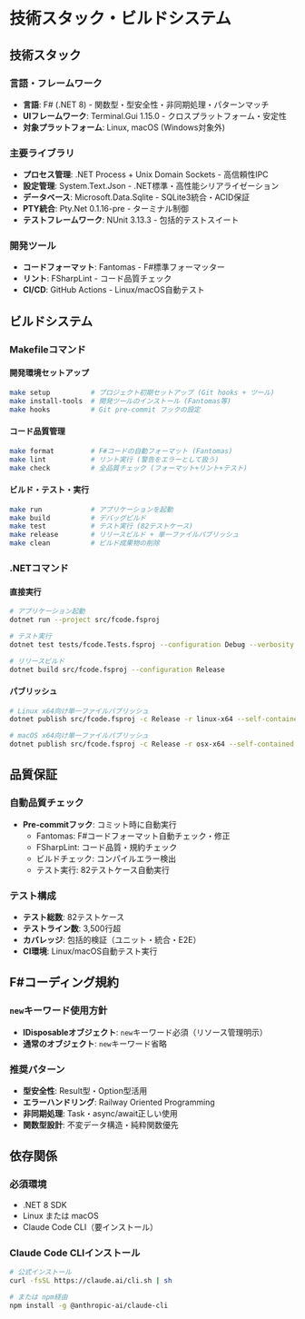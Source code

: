 # 技術スタック・ビルドシステム

## 技術スタック

### 言語・フレームワーク
- **言語**: F# (.NET 8) - 関数型・型安全性・非同期処理・パターンマッチ
- **UIフレームワーク**: Terminal.Gui 1.15.0 - クロスプラットフォーム・安定性
- **対象プラットフォーム**: Linux, macOS (Windows対象外)

### 主要ライブラリ
- **プロセス管理**: .NET Process + Unix Domain Sockets - 高信頼性IPC
- **設定管理**: System.Text.Json - .NET標準・高性能シリアライゼーション
- **データベース**: Microsoft.Data.Sqlite - SQLite3統合・ACID保証
- **PTY統合**: Pty.Net 0.1.16-pre - ターミナル制御
- **テストフレームワーク**: NUnit 3.13.3 - 包括的テストスイート

### 開発ツール
- **コードフォーマット**: Fantomas - F#標準フォーマッター
- **リント**: FSharpLint - コード品質チェック
- **CI/CD**: GitHub Actions - Linux/macOS自動テスト

## ビルドシステム

### Makefileコマンド

#### 開発環境セットアップ
```bash
make setup          # プロジェクト初期セットアップ (Git hooks + ツール)
make install-tools  # 開発ツールのインストール (Fantomas等)
make hooks          # Git pre-commit フックの設定
```

#### コード品質管理
```bash
make format         # F#コードの自動フォーマット (Fantomas)
make lint           # リント実行 (警告をエラーとして扱う)
make check          # 全品質チェック (フォーマット+リント+テスト)
```

#### ビルド・テスト・実行
```bash
make run            # アプリケーションを起動
make build          # デバッグビルド
make test           # テスト実行 (82テストケース)
make release        # リリースビルド + 単一ファイルパブリッシュ
make clean          # ビルド成果物の削除
```

### .NETコマンド

#### 直接実行
```bash
# アプリケーション起動
dotnet run --project src/fcode.fsproj

# テスト実行
dotnet test tests/fcode.Tests.fsproj --configuration Debug --verbosity normal

# リリースビルド
dotnet build src/fcode.fsproj --configuration Release
```

#### パブリッシュ
```bash
# Linux x64向け単一ファイルパブリッシュ
dotnet publish src/fcode.fsproj -c Release -r linux-x64 --self-contained true -p:PublishSingleFile=true -o publish/linux-x64

# macOS x64向け単一ファイルパブリッシュ
dotnet publish src/fcode.fsproj -c Release -r osx-x64 --self-contained true -p:PublishSingleFile=true -o publish/osx-x64
```

## 品質保証

### 自動品質チェック
- **Pre-commitフック**: コミット時に自動実行
  - Fantomas: F#コードフォーマット自動チェック・修正
  - FSharpLint: コード品質・規約チェック
  - ビルドチェック: コンパイルエラー検出
  - テスト実行: 82テストケース自動実行

### テスト構成
- **テスト総数**: 82テストケース
- **テストライン数**: 3,500行超
- **カバレッジ**: 包括的検証（ユニット・統合・E2E）
- **CI環境**: Linux/macOS自動テスト実行

## F#コーディング規約

### `new`キーワード使用方針
- **IDisposableオブジェクト**: `new`キーワード必須（リソース管理明示）
- **通常のオブジェクト**: `new`キーワード省略

### 推奨パターン
- **型安全性**: Result型・Option型活用
- **エラーハンドリング**: Railway Oriented Programming
- **非同期処理**: Task・async/await正しい使用
- **関数型設計**: 不変データ構造・純粋関数優先

## 依存関係

### 必須環境
- .NET 8 SDK
- Linux または macOS
- Claude Code CLI（要インストール）

### Claude Code CLIインストール
```bash
# 公式インストール
curl -fsSL https://claude.ai/cli.sh | sh

# または npm経由
npm install -g @anthropic-ai/claude-cli
```
